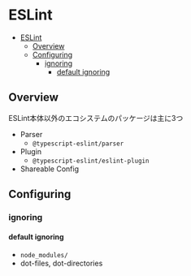 # ESLint

- [ESLint](#eslint)
  - [Overview](#overview)
  - [Configuring](#configuring)
    - [ignoring](#ignoring)
      - [default ignoring](#default-ignoring)

## Overview

ESLint本体以外のエコシステムのパッケージは主に3つ

- Parser
  - `@typescript-eslint/parser`
- Plugin
  - `@typescript-eslint/eslint-plugin`
- Shareable Config

## Configuring

### ignoring

#### default ignoring

- `node_modules/`
- dot-files, dot-directories
